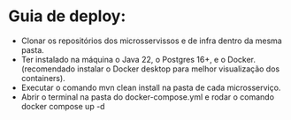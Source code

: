# Guia de deploy:

- Clonar os repositórios dos microsservissos e de infra dentro da mesma pasta.
- Ter instalado na máquina o Java 22, o Postgres 16+, e o Docker. (recomendado instalar o Docker desktop para melhor visualização dos containers).
- Executar o comando mvn clean install na pasta de cada microsserviço.
- Abrir o terminal na pasta do docker-compose.yml e rodar o comando docker compose up -d

